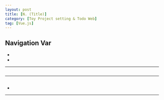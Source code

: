 ```yaml
---
layout: post
title: [N. (Title)]
category: [Toy Project setting & Todo Web]
tag: [Vue.js]
---
```


## Navigation Var

- **[](#)**
- **[](#)**

___

## 


___

## 

- 

___